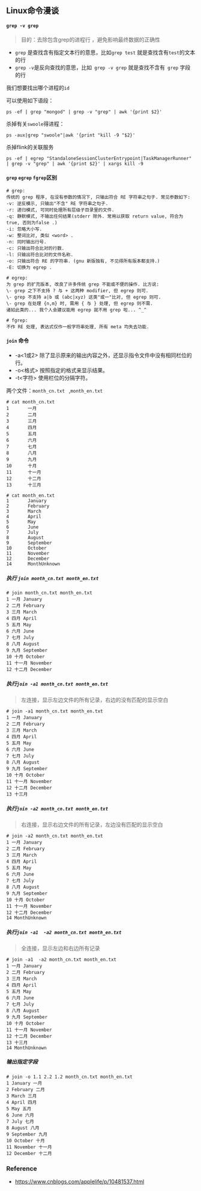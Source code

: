 ## Linux命令漫谈





#### `grep -v grep`

> 目的：去除包含grep的进程行 ，避免影响最终数据的正确性

- `grep` 是查找含有指定文本行的意思，比如`grep test` 就是查找含有`test`的文本的行
- `grep -v`是反向查找的意思，比如` grep -v grep` 就是查找不含有` grep` 字段的行

 我们想要找出哪个进程的`id`

可以使用如下语段：

```shell
ps -ef | grep "mongod" | grep -v "grep" | awk '{print $2}'
```

杀掉有关`swoole`得进程：

```shell
ps -aux|grep "swoole"|awk '{print "kill -9 "$2}'
```

杀掉flink的关联服务

```shell
ps -ef | egrep "StandaloneSessionClusterEntrypoint|TaskManagerRunner" | grep -v "grep" | awk '{print $2}' | xargs kill -9
```





#### `grep` `egrep` `fgrep`区别

```shell
# grep:
传统的 grep 程序, 在没有参数的情况下, 只输出符合 RE 字符串之句子. 常见参数如下:
-v: 逆反模示, 只输出"不含" RE 字符串之句子.
-r: 递归模式, 可同时处理所有层级子目录里的文件.
-q: 静默模式, 不输出任何结果(stderr 除外. 常用以获取 return value, 符合为 true, 否则为false .)
-i: 忽略大小写.
-w: 整词比对, 类似 <word> .
-n: 同时输出行号.
-c: 只输出符合比对的行数.
-l: 只输出符合比对的文件名称.
-o: 只输出符合 RE 的字符串. (gnu 新版独有, 不见得所有版本都支持.)
-E: 切换为 egrep .

# egrep:
为 grep 的扩充版本, 改良了许多传统 grep 不能或不便的操作. 比方说:
\- grep 之下不支持 ? 与 + 这两种 modifier, 但 egrep 则可.
\- grep 不支持 a|b 或 (abc|xyz) 这类"或一"比对, 但 egrep 则可.
\- grep 在处理 {n,m} 时, 需用 { 与 } 处理, 但 egrep 则不需.
诸如此类的... 我个人会建议能用 egrep 就不用 grep 啦... ^_^

# fgrep:
不作 RE 处理, 表达式仅作一般字符串处理, 所有 meta 均失去功能.
```



#### `join` 命令

- -a<1或2> 除了显示原来的输出内容之外，还显示指令文件中没有相同栏位的行。
- -o<格式> 按照指定的格式来显示结果。
- -t<字符> 使用栏位的分隔字符。

两个文件：`month_cn.txt `  ,`month_en.txt `

```shell
# cat month_cn.txt 
1       一月
2       二月
3       三月
4       四月
5       五月
6       六月
7       七月
8       八月
9       九月
10      十月
11      十一月
12      十二月
13      十三月
```

```shell
# cat month_en.txt 
1       January
2       February
3       March
4       April
5       May
6       June
7       July
8       August
9       September
10      October
11      November
12      December
14      MonthUnknown
```

##### 执行 `join month_cn.txt month_en.txt `

```shell
# join month_cn.txt month_en.txt 
1 一月 January
2 二月 February
3 三月 March
4 四月 April
5 五月 May
6 六月 June
7 七月 July
8 八月 August
9 九月 September
10 十月 October
11 十一月 November
12 十二月 December
```

##### 执行`join -a1 month_cn.txt month_en.txt  ` 

> 左连接，显示左边文件的所有记录，右边的没有匹配的显示空白

```shell
# join -a1 month_cn.txt month_en.txt 
1 一月 January
2 二月 February
3 三月 March
4 四月 April
5 五月 May
6 六月 June
7 七月 July
8 八月 August
9 九月 September
10 十月 October
11 十一月 November
12 十二月 December
13 十三月
```

##### 执行`join -a2 month_cn.txt month_en.txt  ` 

> 右连接，显示右边文件的所有记录，左边没有匹配的显示空白

```shell
# join -a2 month_cn.txt month_en.txt 
1 一月 January
2 二月 February
3 三月 March
4 四月 April
5 五月 May
6 六月 June
7 七月 July
8 八月 August
9 九月 September
10 十月 October
11 十一月 November
12 十二月 December
14 MonthUnknown
```

##### 执行`join -a1  -a2 month_cn.txt month_en.txt `

> 全连接，显示左边和右边所有记录

```shell
# join -a1  -a2 month_cn.txt month_en.txt 
1 一月 January
2 二月 February
3 三月 March
4 四月 April
5 五月 May
6 六月 June
7 七月 July
8 八月 August
9 九月 September
10 十月 October
11 十一月 November
12 十二月 December
13 十三月
14 MonthUnknown
```

##### 输出指定字段

```shell
# join -o 1.1 2.2 1.2 month_cn.txt month_en.txt 
1 January 一月
2 February 二月
3 March 三月
4 April 四月
5 May 五月
6 June 六月
7 July 七月
8 August 八月
9 September 九月
10 October 十月
11 November 十一月
12 December 十二月
```







### Reference

- https://www.cnblogs.com/applelife/p/10481537.html